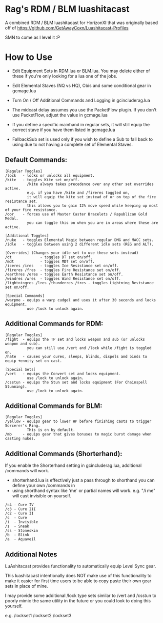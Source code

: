 # Rag's RDM / BLM luashitacast

A combined RDM / BLM luashitacast for HorizonXI that was originally based off of https://github.com/GetAwayCoxn/Luashitacast-Profiles

SMN to come as I level it :P

# How to Use

- Edit Equipment Sets in RDM.lua or BLM.lua. You may delete either of these if you're only looking for a lua one of the jobs.
- Edit Elemental Staves (NQ vs HQ), Obis and some conditional gear in gcmage.lua
- Turn On / Off Additional Commands and Logging in gcincluderag.lua
- The midcast delay assumes you use the PacketFlow plugin. If you don't use PacketFlow, adjust the value in gcmage.lua

- If you define a specific mainhand in regular sets, it will still equip the correct stave if you have them listed in gcmage.lua
- FallbackSub set is used only if you wish to define a Sub to fall back to using due to not having a complete set of Elemental Staves.

## Default Commands:
```
[Regular Toggles]
/lock   - locks or unlocks all equipment.
/kite   - toggles Kite set on/off.
          /kite always takes precedence over any other set overrides active.
          e.g. if you have /kite and /fireres toggled on, 
          it will equip the kite set instead of or on top of the fire resistance set.
          this allows you to gain 12% move speed while keeping up most of your fire resistance.
/oor    - forces use of Master Caster Bracelets / Republican Gold Medal.
          you can toggle this on when you are in areas where these are active.

[Additional Toggles]
/nuke   - toggles Elemental Magic between regular DMG and MACC sets.
/idle   - toggles between using 2 different idle sets (REG and ALT).

[Overrides] (Changes your idle set to use these sets instead)
/dt             - toggles DT set on/off.
/mdt            - toggles MDT set on/off.
/iceres /ires   - toggles Ice Resistance set on/off.
/fireres /fres  - toggles Fire Resistance set on/off.
/earthres /eres - toggles Earth Resistance set on/off.
/windres /wres  - toggles Wind Resistance set on/off.
/lightningres /lres /thunderres /tres - toggles Lightning Resistance set on/off.

[Special Commands]
/warpme - equips a warp cudgel and uses it after 30 seconds and locks equipment. 
          use /lock to unlock again.
```

## Additional Commands for RDM:
```
[Regular Toggles]
/fight  - equips the TP set and locks weapon and sub (or unlocks weapon and sub).
          you can still use /vert and /lock while /fight is toggled on.
/hate   - causes your cures, sleeps, blinds, dispels and binds to equip +enmity set on cast.

[Special Sets]
/vert   - equips the Convert set and locks equipment. 
          use /lock to unlock again.
/csstun - equips the Stun set and locks equipment (For Chainspell Stunning).
          use /lock to unlock again.
```

## Additional Commands for BLM:
```
[Regular Toggles]
/yellow - equips gear to lower HP before finishing casts to trigger Sorcerer's Ring.
          This is on by default.
/mb     - equips gear that gives bonuses to magic burst damage when casting nukes.
```

## Additional Commands (Shorterhand):

If you enable the Shorterhand setting in gcincluderag.lua, additional /commands will work.

- shorterhand.lua is effectively just a pass through to shorthand you can define your own /commands in
- using shorthand syntax like 'me' or partial names will work. e.g. "/i me" will cast invisible on yourself.

```
/c4 - Cure IV
/c3 - Cure III
/c2 - Cure II
/c  - Cure
/i  - Invisible
/s  - Sneak
/ss - Stoneskin
/b  - Blink
/a  - Aquaveil
```

## Additional Notes

LuAshitacast provides functionality to automatically equip Level Sync gear.

This luashitacast intentionally does NOT make use of this functionality to make it easier for first time users to be able to copy paste their own gear sets in place of mine.

I may provide some additional /lock type sets similar to /vert and /csstun to poorly mimic the same utility in the future or you could look to doing this yourself.

e.g. /lockset1 /lockset2 /lockset3
